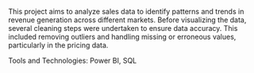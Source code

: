 This project aims to analyze sales data to identify patterns and trends in revenue generation across different markets. Before visualizing the data, several cleaning steps were undertaken to ensure data accuracy. This included removing outliers and handling missing or erroneous values, particularly in the pricing data.

Tools and Technologies: Power BI, SQL 



